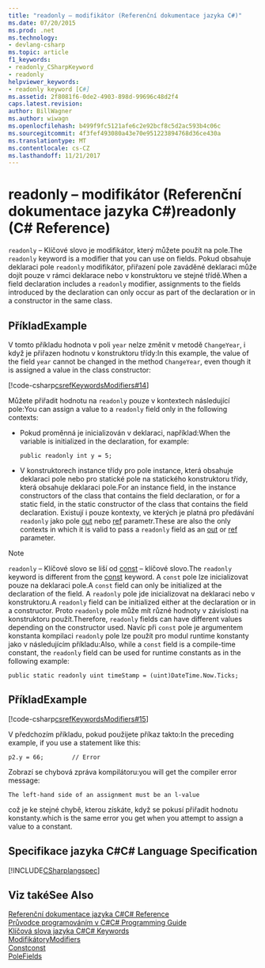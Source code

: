 ```yaml
---
title: "readonly – modifikátor (Referenční dokumentace jazyka C#)"
ms.date: 07/20/2015
ms.prod: .net
ms.technology:
- devlang-csharp
ms.topic: article
f1_keywords:
- readonly_CSharpKeyword
- readonly
helpviewer_keywords:
- readonly keyword [C#]
ms.assetid: 2f8081f6-0de2-4903-898d-99696c48d2f4
caps.latest.revision: 
author: BillWagner
ms.author: wiwagn
ms.openlocfilehash: b499f9fc5121afe6c2e92bcf8c5d2ac593b4c06c
ms.sourcegitcommit: 4f3fef493080a43e70e951223894768d36ce430a
ms.translationtype: MT
ms.contentlocale: cs-CZ
ms.lasthandoff: 11/21/2017
---
```

# <a name="readonly-c-reference"></a><span data-ttu-id="9cbf5-102">readonly – modifikátor (Referenční dokumentace jazyka C#)</span><span class="sxs-lookup"><span data-stu-id="9cbf5-102">readonly (C# Reference)</span></span>
<span data-ttu-id="9cbf5-103">`readonly` – Klíčové slovo je modifikátor, který můžete použít na pole.</span><span class="sxs-lookup"><span data-stu-id="9cbf5-103">The `readonly` keyword is a modifier that you can use on fields.</span></span> <span data-ttu-id="9cbf5-104">Pokud obsahuje deklaraci pole `readonly` modifikátor, přiřazení pole zaváděné deklaraci může dojít pouze v rámci deklarace nebo v konstruktoru ve stejné třídě.</span><span class="sxs-lookup"><span data-stu-id="9cbf5-104">When a field declaration includes a `readonly` modifier, assignments to the fields introduced by the declaration can only occur as part of the declaration or in a constructor in the same class.</span></span>  
  
## <a name="example"></a><span data-ttu-id="9cbf5-105">Příklad</span><span class="sxs-lookup"><span data-stu-id="9cbf5-105">Example</span></span>  
 <span data-ttu-id="9cbf5-106">V tomto příkladu hodnota v poli `year` nelze změnit v metodě `ChangeYear`, i když je přiřazen hodnotu v konstruktoru třídy:</span><span class="sxs-lookup"><span data-stu-id="9cbf5-106">In this example, the value of the field `year` cannot be changed in the method `ChangeYear`, even though it is assigned a value in the class constructor:</span></span>  
  
 [!code-csharp[csrefKeywordsModifiers#14](../../../csharp/language-reference/keywords/codesnippet/CSharp/readonly_1.cs)]  
  
 <span data-ttu-id="9cbf5-107">Můžete přiřadit hodnotu na `readonly` pouze v kontextech následující pole:</span><span class="sxs-lookup"><span data-stu-id="9cbf5-107">You can assign a value to a `readonly` field only in the following contexts:</span></span>  
  
-   <span data-ttu-id="9cbf5-108">Pokud proměnná je inicializován v deklaraci, například:</span><span class="sxs-lookup"><span data-stu-id="9cbf5-108">When the variable is initialized in the declaration, for example:</span></span>  
  
    ```  
    public readonly int y = 5;  
    ```  
  
-   <span data-ttu-id="9cbf5-109">V konstruktorech instance třídy pro pole instance, která obsahuje deklaraci pole nebo pro statické pole na statického konstruktoru třídy, která obsahuje deklaraci pole.</span><span class="sxs-lookup"><span data-stu-id="9cbf5-109">For an instance field, in the instance constructors of the class that contains the field declaration, or for a static field, in the static constructor of the class that contains the field declaration.</span></span> <span data-ttu-id="9cbf5-110">Existují i pouze kontexty, ve kterých je platná pro předávání `readonly` jako pole [out](../../../csharp/language-reference/keywords/out.md) nebo [ref](../../../csharp/language-reference/keywords/ref.md) parametr.</span><span class="sxs-lookup"><span data-stu-id="9cbf5-110">These are also the only contexts in which it is valid to pass a `readonly` field as an [out](../../../csharp/language-reference/keywords/out.md) or [ref](../../../csharp/language-reference/keywords/ref.md) parameter.</span></span>  
  
> [!NOTE]
>  <span data-ttu-id="9cbf5-111">`readonly` – Klíčové slovo se liší od [const](../../../csharp/language-reference/keywords/const.md) – klíčové slovo.</span><span class="sxs-lookup"><span data-stu-id="9cbf5-111">The `readonly` keyword is different from the [const](../../../csharp/language-reference/keywords/const.md) keyword.</span></span> <span data-ttu-id="9cbf5-112">A `const` pole lze inicializovat pouze na deklaraci pole.</span><span class="sxs-lookup"><span data-stu-id="9cbf5-112">A `const` field can only be initialized at the declaration of the field.</span></span> <span data-ttu-id="9cbf5-113">A `readonly` pole jde inicializovat na deklaraci nebo v konstruktoru.</span><span class="sxs-lookup"><span data-stu-id="9cbf5-113">A `readonly` field can be initialized either at the declaration or in a constructor.</span></span> <span data-ttu-id="9cbf5-114">Proto `readonly` pole může mít různé hodnoty v závislosti na konstruktoru použít.</span><span class="sxs-lookup"><span data-stu-id="9cbf5-114">Therefore, `readonly` fields can have different values depending on the constructor used.</span></span> <span data-ttu-id="9cbf5-115">Navíc při `const` pole je argumentem konstanta kompilaci `readonly` pole lze použít pro modul runtime konstanty jako v následujícím příkladu:</span><span class="sxs-lookup"><span data-stu-id="9cbf5-115">Also, while a `const` field is a compile-time constant, the `readonly` field can be used for runtime constants as in the following example:</span></span>  
  
```  
public static readonly uint timeStamp = (uint)DateTime.Now.Ticks;  
```  
  
## <a name="example"></a><span data-ttu-id="9cbf5-116">Příklad</span><span class="sxs-lookup"><span data-stu-id="9cbf5-116">Example</span></span>  
 [!code-csharp[csrefKeywordsModifiers#15](../../../csharp/language-reference/keywords/codesnippet/CSharp/readonly_2.cs)]  
  
 <span data-ttu-id="9cbf5-117">V předchozím příkladu, pokud použijete příkaz takto:</span><span class="sxs-lookup"><span data-stu-id="9cbf5-117">In the preceding example, if you use a statement like this:</span></span>  
  
 `p2.y = 66;        // Error`  
  
 <span data-ttu-id="9cbf5-118">Zobrazí se chybová zpráva kompilátoru:</span><span class="sxs-lookup"><span data-stu-id="9cbf5-118">you will get the compiler error message:</span></span>  
  
 `The left-hand side of an assignment must be an l-value`  
  
 <span data-ttu-id="9cbf5-119">což je ke stejné chybě, kterou získáte, když se pokusí přiřadit hodnotu konstanty.</span><span class="sxs-lookup"><span data-stu-id="9cbf5-119">which is the same error you get when you attempt to assign a value to a constant.</span></span>  
  
## <a name="c-language-specification"></a><span data-ttu-id="9cbf5-120">Specifikace jazyka C#</span><span class="sxs-lookup"><span data-stu-id="9cbf5-120">C# Language Specification</span></span>  
 [!INCLUDE[CSharplangspec](~/includes/csharplangspec-md.md)]  
  
## <a name="see-also"></a><span data-ttu-id="9cbf5-121">Viz také</span><span class="sxs-lookup"><span data-stu-id="9cbf5-121">See Also</span></span>  
 [<span data-ttu-id="9cbf5-122">Referenční dokumentace jazyka C#</span><span class="sxs-lookup"><span data-stu-id="9cbf5-122">C# Reference</span></span>](../../../csharp/language-reference/index.md)  
 [<span data-ttu-id="9cbf5-123">Průvodce programováním v C#</span><span class="sxs-lookup"><span data-stu-id="9cbf5-123">C# Programming Guide</span></span>](../../../csharp/programming-guide/index.md)  
 [<span data-ttu-id="9cbf5-124">Klíčová slova jazyka C#</span><span class="sxs-lookup"><span data-stu-id="9cbf5-124">C# Keywords</span></span>](../../../csharp/language-reference/keywords/index.md)  
 [<span data-ttu-id="9cbf5-125">Modifikátory</span><span class="sxs-lookup"><span data-stu-id="9cbf5-125">Modifiers</span></span>](../../../csharp/language-reference/keywords/modifiers.md)  
 [<span data-ttu-id="9cbf5-126">Const</span><span class="sxs-lookup"><span data-stu-id="9cbf5-126">const</span></span>](../../../csharp/language-reference/keywords/const.md)  
 [<span data-ttu-id="9cbf5-127">Pole</span><span class="sxs-lookup"><span data-stu-id="9cbf5-127">Fields</span></span>](../../../csharp/programming-guide/classes-and-structs/fields.md)

